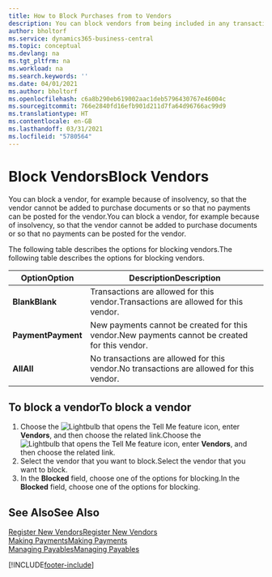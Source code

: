 ```yaml
---
title: How to Block Purchases from to Vendors
description: You can block vendors from being included in any transactions, or just block new payments to them.
author: bholtorf
ms.service: dynamics365-business-central
ms.topic: conceptual
ms.devlang: na
ms.tgt_pltfrm: na
ms.workload: na
ms.search.keywords: ''
ms.date: 04/01/2021
ms.author: bholtorf
ms.openlocfilehash: c6a8b290eb619002aac1deb5796430767e46004c
ms.sourcegitcommit: 766e2840fd16efb901d211d7fa64d96766ac99d9
ms.translationtype: HT
ms.contentlocale: en-GB
ms.lasthandoff: 03/31/2021
ms.locfileid: "5780564"
---
```

# <a name="block-vendors"></a><span data-ttu-id="a7ef8-103">Block Vendors</span><span class="sxs-lookup"><span data-stu-id="a7ef8-103">Block Vendors</span></span>
<span data-ttu-id="a7ef8-104">You can block a vendor, for example because of insolvency, so that the vendor cannot be added to purchase documents or so that no payments can be posted for the vendor.</span><span class="sxs-lookup"><span data-stu-id="a7ef8-104">You can block a vendor, for example because of insolvency, so that the vendor cannot be added to purchase documents or so that no payments can be posted for the vendor.</span></span>

<span data-ttu-id="a7ef8-105">The following table describes the options for blocking vendors.</span><span class="sxs-lookup"><span data-stu-id="a7ef8-105">The following table describes the options for blocking vendors.</span></span>  

|<span data-ttu-id="a7ef8-106">Option</span><span class="sxs-lookup"><span data-stu-id="a7ef8-106">Option</span></span>|<span data-ttu-id="a7ef8-107">Description</span><span class="sxs-lookup"><span data-stu-id="a7ef8-107">Description</span></span>|  
|--------------------|------------|  
|<span data-ttu-id="a7ef8-108">**Blank**</span><span class="sxs-lookup"><span data-stu-id="a7ef8-108">**Blank**</span></span>|<span data-ttu-id="a7ef8-109">Transactions are allowed for this vendor.</span><span class="sxs-lookup"><span data-stu-id="a7ef8-109">Transactions are allowed for this vendor.</span></span>|
|<span data-ttu-id="a7ef8-110">**Payment**</span><span class="sxs-lookup"><span data-stu-id="a7ef8-110">**Payment**</span></span>|<span data-ttu-id="a7ef8-111">New payments cannot be created for this vendor.</span><span class="sxs-lookup"><span data-stu-id="a7ef8-111">New payments cannot be created for this vendor.</span></span>|  
|<span data-ttu-id="a7ef8-112">**All**</span><span class="sxs-lookup"><span data-stu-id="a7ef8-112">**All**</span></span>|<span data-ttu-id="a7ef8-113">No transactions are allowed for this vendor.</span><span class="sxs-lookup"><span data-stu-id="a7ef8-113">No transactions are allowed for this vendor.</span></span>|  

## <a name="to-block-a-vendor"></a><span data-ttu-id="a7ef8-114">To block a vendor</span><span class="sxs-lookup"><span data-stu-id="a7ef8-114">To block a vendor</span></span>  
1. <span data-ttu-id="a7ef8-115">Choose the ![Lightbulb that opens the Tell Me feature](media/ui-search/search_small.png "Tell me what you want to do") icon, enter **Vendors**, and then choose the related link.</span><span class="sxs-lookup"><span data-stu-id="a7ef8-115">Choose the ![Lightbulb that opens the Tell Me feature](media/ui-search/search_small.png "Tell me what you want to do") icon, enter **Vendors**, and then choose the related link.</span></span>
2. <span data-ttu-id="a7ef8-116">Select the vendor that you want to block.</span><span class="sxs-lookup"><span data-stu-id="a7ef8-116">Select the vendor that you want to block.</span></span>
3. <span data-ttu-id="a7ef8-117">In the **Blocked** field, choose one of the options for blocking.</span><span class="sxs-lookup"><span data-stu-id="a7ef8-117">In the **Blocked** field, choose one of the options for blocking.</span></span>

## <a name="see-also"></a><span data-ttu-id="a7ef8-118">See Also</span><span class="sxs-lookup"><span data-stu-id="a7ef8-118">See Also</span></span>  
[<span data-ttu-id="a7ef8-119">Register New Vendors</span><span class="sxs-lookup"><span data-stu-id="a7ef8-119">Register New Vendors</span></span>](purchasing-how-register-new-vendors.md)  
[<span data-ttu-id="a7ef8-120">Making Payments</span><span class="sxs-lookup"><span data-stu-id="a7ef8-120">Making Payments</span></span>](payables-make-payments.md)  
[<span data-ttu-id="a7ef8-121">Managing Payables</span><span class="sxs-lookup"><span data-stu-id="a7ef8-121">Managing Payables</span></span>](payables-manage-payables.md)


[!INCLUDE[footer-include](includes/footer-banner.md)]